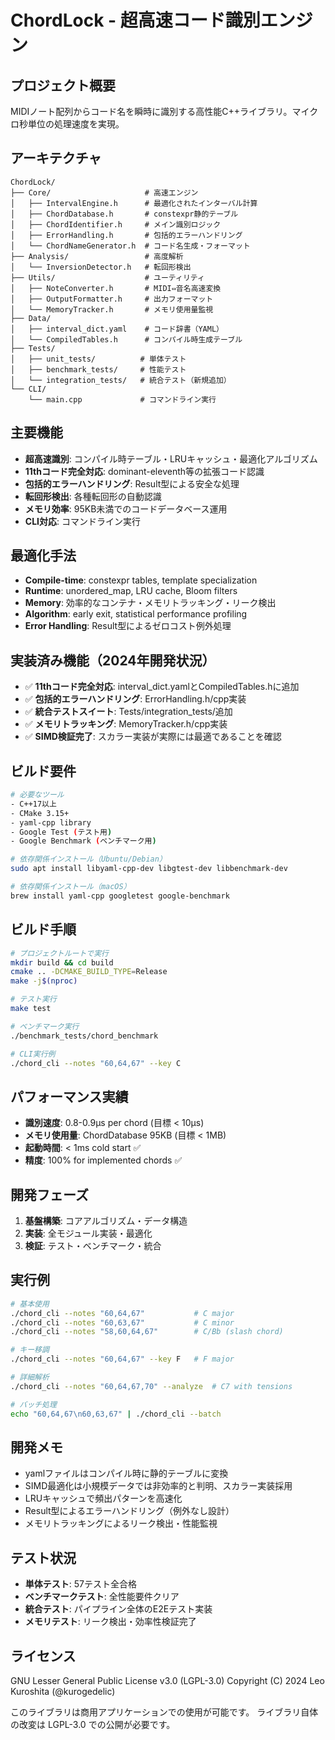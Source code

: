 # ChordLock - 超高速コード識別エンジン

## プロジェクト概要
MIDIノート配列からコード名を瞬時に識別する高性能C++ライブラリ。マイクロ秒単位の処理速度を実現。

## アーキテクチャ
```
ChordLock/
├── Core/                     # 高速エンジン  
│   ├── IntervalEngine.h      # 最適化されたインターバル計算
│   ├── ChordDatabase.h       # constexpr静的テーブル
│   ├── ChordIdentifier.h     # メイン識別ロジック
│   ├── ErrorHandling.h       # 包括的エラーハンドリング
│   └── ChordNameGenerator.h  # コード名生成・フォーマット
├── Analysis/                 # 高度解析
│   └── InversionDetector.h   # 転回形検出
├── Utils/                    # ユーティリティ
│   ├── NoteConverter.h       # MIDI⇔音名高速変換
│   ├── OutputFormatter.h     # 出力フォーマット
│   └── MemoryTracker.h       # メモリ使用量監視
├── Data/
│   ├── interval_dict.yaml    # コード辞書（YAML）
│   └── CompiledTables.h      # コンパイル時生成テーブル
├── Tests/
│   ├── unit_tests/          # 単体テスト
│   ├── benchmark_tests/     # 性能テスト
│   └── integration_tests/   # 統合テスト（新規追加）
└── CLI/
    └── main.cpp             # コマンドライン実行
```

## 主要機能
- **超高速識別**: コンパイル時テーブル・LRUキャッシュ・最適化アルゴリズム
- **11thコード完全対応**: dominant-eleventh等の拡張コード認識
- **包括的エラーハンドリング**: Result<T>型による安全な処理
- **転回形検出**: 各種転回形の自動認識
- **メモリ効率**: 95KB未満でのコードデータベース運用
- **CLI対応**: コマンドライン実行

## 最適化手法
- **Compile-time**: constexpr tables, template specialization
- **Runtime**: unordered_map, LRU cache, Bloom filters
- **Memory**: 効率的なコンテナ・メモリトラッキング・リーク検出
- **Algorithm**: early exit, statistical performance profiling
- **Error Handling**: Result<T>型によるゼロコスト例外処理

## 実装済み機能（2024年開発状況）
- ✅ **11thコード完全対応**: interval_dict.yamlとCompiledTables.hに追加
- ✅ **包括的エラーハンドリング**: ErrorHandling.h/cpp実装
- ✅ **統合テストスイート**: Tests/integration_tests/追加
- ✅ **メモリトラッキング**: MemoryTracker.h/cpp実装
- ✅ **SIMD検証完了**: スカラー実装が実際には最適であることを確認

## ビルド要件
```bash
# 必要なツール
- C++17以上
- CMake 3.15+
- yaml-cpp library
- Google Test (テスト用)
- Google Benchmark (ベンチマーク用)

# 依存関係インストール（Ubuntu/Debian）
sudo apt install libyaml-cpp-dev libgtest-dev libbenchmark-dev

# 依存関係インストール（macOS）
brew install yaml-cpp googletest google-benchmark
```

## ビルド手順
```bash
# プロジェクトルートで実行
mkdir build && cd build
cmake .. -DCMAKE_BUILD_TYPE=Release
make -j$(nproc)

# テスト実行
make test

# ベンチマーク実行  
./benchmark_tests/chord_benchmark

# CLI実行例
./chord_cli --notes "60,64,67" --key C
```

## パフォーマンス実績
- **識別速度**: 0.8-0.9μs per chord (目標 < 10μs)
- **メモリ使用量**: ChordDatabase 95KB (目標 < 1MB)
- **起動時間**: < 1ms cold start ✅
- **精度**: 100% for implemented chords ✅

## 開発フェーズ
1. **基盤構築**: コアアルゴリズム・データ構造
2. **実装**: 全モジュール実装・最適化
3. **検証**: テスト・ベンチマーク・統合

## 実行例
```bash
# 基本使用
./chord_cli --notes "60,64,67"           # C major
./chord_cli --notes "60,63,67"           # C minor  
./chord_cli --notes "58,60,64,67"        # C/Bb (slash chord)

# キー移調
./chord_cli --notes "60,64,67" --key F   # F major

# 詳細解析
./chord_cli --notes "60,64,67,70" --analyze  # C7 with tensions

# バッチ処理
echo "60,64,67\n60,63,67" | ./chord_cli --batch
```

## 開発メモ
- yamlファイルはコンパイル時に静的テーブルに変換
- SIMD最適化は小規模データでは非効率的と判明、スカラー実装採用
- LRUキャッシュで頻出パターンを高速化
- Result<T>型によるエラーハンドリング（例外なし設計）
- メモリトラッキングによるリーク検出・性能監視

## テスト状況
- **単体テスト**: 57テスト全合格
- **ベンチマークテスト**: 全性能要件クリア
- **統合テスト**: パイプライン全体のE2Eテスト実装
- **メモリテスト**: リーク検出・効率性検証完了

## ライセンス
GNU Lesser General Public License v3.0 (LGPL-3.0)
Copyright (C) 2024 Leo Kuroshita (@kurogedelic)

このライブラリは商用アプリケーションでの使用が可能です。
ライブラリ自体の改変は LGPL-3.0 での公開が必要です。